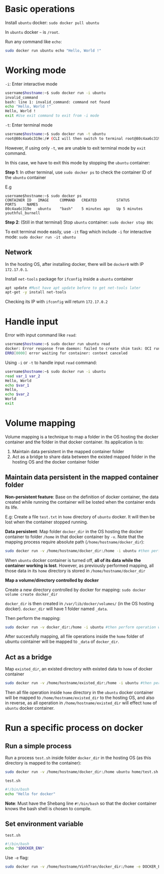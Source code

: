 # Basic operations

Install ``ubuntu`` docker: ``sudo docker pull ubuntu``

In ``ubuntu`` docker ``~`` is ``/root``.

Run any command like ``echo``: 

```sh
sudo docker run ubuntu echo "Hello, World !"
```

# Working mode

``-i``: Enter interactive mode

```sh
username$hostname:~$ sudo docker run -i ubuntu
invalid_command
bash: line 1: invalid_command: command not found
echo "Hello, World !"
Hello, World !
exit #Use exit command to exit from -i mode
```

``-t``: Enter terminal mode

```sh
username$hostname:~$ sudo docker run -t ubuntu
root@80c4aa6c319e:/# (CLI will then switch to terminal root@80c4aa6c319e)
```

However, if using only ``-t``, we are unable to exit terminal mode by ``exit`` command.

In this case, we have to exit this mode by stopping the ``ubuntu`` container:

**Step 1**: In other terminal, use ``sudo docker ps`` to check the container ID of the ``ubuntu`` container

E.g

```
username$hostname:~$ sudo docker ps
CONTAINER ID   IMAGE     COMMAND   CREATED         STATUS         PORTS     NAMES
80c4aa6c319e   ubuntu    "bash"    5 minutes ago   Up 5 minutes             youthful_burnell
```

**Step 2**: (Still in that terminal) Stop ``ubuntu`` container: ``sudo docker stop 80c``

To exit terminal mode easily, use ``-it`` flag which include ``-i`` for interactive mode: ``sudo docker run -it ubuntu``

## Network

In the hosting OS, after installing docker, there will be ``docker0`` with IP ``172.17.0.1``.

Install ``net-tools`` package for ``ifconfig`` inside a ``ubuntu`` container

```sh
apt update #Must have apt update before to get net-tools later
apt-get -y install net-tools
```

Checking its IP with ``ifconfig`` will return ``172.17.0.2``

# Handle input

Error with input command like ``read``:

```sh
username$hostname:~$ sudo docker run ubuntu read
docker: Error response from daemon: failed to create shim task: OCI runtime create failed: runc create failed: unable to start container process: exec: "read": executable file not found in $PATH: unknown.
ERRO[0000] error waiting for container: context canceled
```

Using ``-i`` or ``-t`` to handle input ``read`` command:

```sh
username$hostname:~$ sudo docker run -i ubuntu
read var_1 var_2
Hello, World
echo $var_1
Hello,
echo $var_2
World
exit
```

# Volume mapping

Volume mapping is a technique to map a folder in the OS hosting the docker container and the folder in that docker container. Its application is to:

1. Maintain data persistent in the mapped container folder
2. Act as a bridge to share data between the existed mapped folder in the hosting OS and the docker container folder

## Maintain data persistent in the mapped container folder

**Non-persistent feature**: Base on the definition of docker container, the data created while running the container will be losted when the container ends its life.

E.g: Create a file ``test.txt`` in ``home`` directory of ``ubuntu`` docker. It will then be lost when the container stopped running.

**Data persistent**: Map folder ``docker_dir`` in the OS hosting the docker container to folder ``/home`` in that docker container by ``-v``. Note that the mapping process require absolute path (``/home/hostname/docker_dir``):

```sh
sudo docker run -v /home/hostname/docker_dir:/home -i ubuntu #then perform operation with interactive mode
```

When ``ubuntu`` docker container is turned off, **all of its data while the container working is lost**. However, as previously performed mapping, all those data in its ``home`` directory is stored in ``/home/hostname/docker_dir``

**Map a volume/directory controlled by docker**

Create a new directory controlled by docker for mapping: ``sudo docker volume create docker_dir``

``docker_dir`` is then created in ``/var/lib/docker/volumes/`` (in the OS hosting docker). ``docker_dir`` will have 1 folder named ``_data``.

Then perform the mapping:

```sh
sudo docker run -v docker_dir:/home -i ubuntu #then perform operation with interactive mode
```

After succesfully mapping, all file operations inside the ``home`` folder of ubuntu cointainer will be mapped to ``_data`` of ``docker_dir``.

## Act as a bridge

Map ``existed_dir``, an existed directory with existed data to ``home`` of docker container

```sh
sudo docker run -v /home/hostname/existed_dir:/home -i ubuntu #then perform operation with interactive mode
```

Then all file operation inside ``home`` directory in the ``ubuntu`` docker container will be mapped to ``/home/hostname/existed_dir`` to the hosting OS, and also in reverse, as all operation in ``/home/hostname/existed_dir`` will effect ``home`` of ``ubuntu`` docker container.

# Run a specific process on docker

## Run a simple process

Run a process ``test.sh`` inside folder ``docker_dir`` in the hosting OS (as this directory is mapped to the container):

```sh
sudo docker run -v /home/hostname/docker_dir:/home ubuntu home/test.sh
```

``test.sh``

```sh
#!/bin/bash
echo "Hello for docker"
```

**Note**: Must have the Shebang line ``#!/bin/bash`` so that the docker container knows the bash shell is chosen to compile.

## Set environment variable

``test.sh``

```sh
#!/bin/bash
echo "$DOCKER_ENV"
```

Use ``-e`` flag:

```sh
sudo docker run -v /home/hostname/VinhTran/docker_dir:/home -e DOCKER_ENV="Docker environment" ubuntu home/test.sh
```
